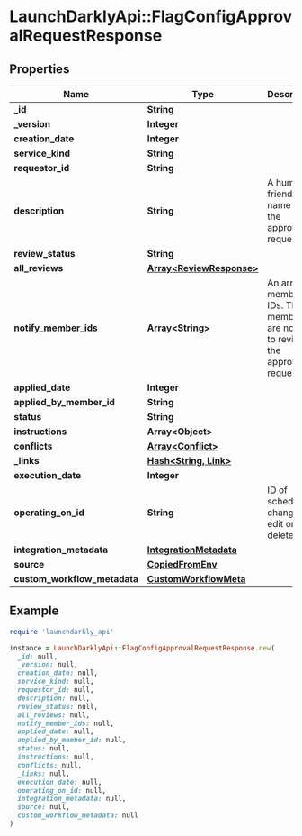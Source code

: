 # LaunchDarklyApi::FlagConfigApprovalRequestResponse

## Properties

| Name | Type | Description | Notes |
| ---- | ---- | ----------- | ----- |
| **_id** | **String** |  |  |
| **_version** | **Integer** |  |  |
| **creation_date** | **Integer** |  |  |
| **service_kind** | **String** |  |  |
| **requestor_id** | **String** |  | [optional] |
| **description** | **String** | A human-friendly name for the approval request | [optional] |
| **review_status** | **String** |  |  |
| **all_reviews** | [**Array&lt;ReviewResponse&gt;**](ReviewResponse.md) |  |  |
| **notify_member_ids** | **Array&lt;String&gt;** | An array of member IDs. These members are notified to review the approval request. |  |
| **applied_date** | **Integer** |  | [optional] |
| **applied_by_member_id** | **String** |  | [optional] |
| **status** | **String** |  |  |
| **instructions** | **Array&lt;Object&gt;** |  |  |
| **conflicts** | [**Array&lt;Conflict&gt;**](Conflict.md) |  |  |
| **_links** | [**Hash&lt;String, Link&gt;**](Link.md) |  |  |
| **execution_date** | **Integer** |  | [optional] |
| **operating_on_id** | **String** | ID of scheduled change to edit or delete | [optional] |
| **integration_metadata** | [**IntegrationMetadata**](IntegrationMetadata.md) |  | [optional] |
| **source** | [**CopiedFromEnv**](CopiedFromEnv.md) |  | [optional] |
| **custom_workflow_metadata** | [**CustomWorkflowMeta**](CustomWorkflowMeta.md) |  | [optional] |

## Example

```ruby
require 'launchdarkly_api'

instance = LaunchDarklyApi::FlagConfigApprovalRequestResponse.new(
  _id: null,
  _version: null,
  creation_date: null,
  service_kind: null,
  requestor_id: null,
  description: null,
  review_status: null,
  all_reviews: null,
  notify_member_ids: null,
  applied_date: null,
  applied_by_member_id: null,
  status: null,
  instructions: null,
  conflicts: null,
  _links: null,
  execution_date: null,
  operating_on_id: null,
  integration_metadata: null,
  source: null,
  custom_workflow_metadata: null
)
```

